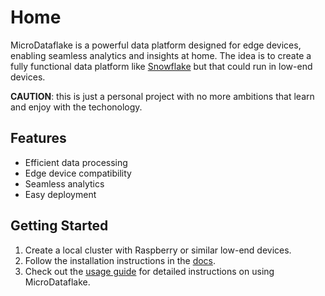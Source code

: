 # Home

MicroDataflake is a powerful data platform designed for edge devices, enabling seamless analytics and insights at home. The idea is to create a fully functional data platform like [Snowflake](https://www.snowflake.com/) but that could run in low-end devices.

**CAUTION**: this is just a personal project with no more ambitions that learn and enjoy with the techonology.

## Features

- Efficient data processing
- Edge device compatibility
- Seamless analytics
- Easy deployment

## Getting Started

1. Create a local cluster with Raspberry or similar low-end devices.
2. Follow the installation instructions in the [docs](installation.md).
3. Check out the [usage guide](usage.md) for detailed instructions on using MicroDataflake.